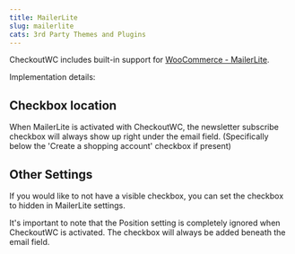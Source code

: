 ```yaml
---
title: MailerLite
slug: mailerlite
cats: 3rd Party Themes and Plugins
---
```


CheckoutWC includes built-in support for [WooCommerce - MailerLite](https://wordpress.org/plugins/woo-mailerlite/).

Implementation details:

Checkbox location
-----------------

When MailerLite is activated with CheckoutWC, the newsletter subscribe checkbox will always show up right under the email field. (Specifically below the 'Create a shopping account' checkbox if present)

Other Settings
--------------

If you would like to not have a visible checkbox, you can set the checkbox to hidden in MailerLite settings.

It's important to note that the Position setting is completely ignored when CheckoutWC is activated. The checkbox will always be added beneath the email field.